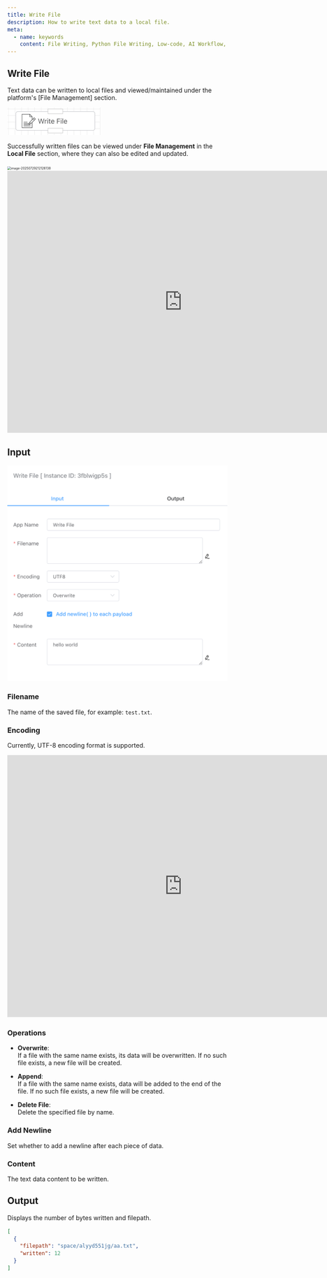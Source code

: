 ```yaml
---
title: Write File
description: How to write text data to a local file.
meta:
  - name: keywords
    content: File Writing, Python File Writing, Low-code, AI Workflow, Process Engine
---
```


## Write File

Text data can be written to local files and viewed/maintained under the platform's [File Management] section.

<img src="./img/write_file_menu.png" alt="image-20241013095115813" style="zoom:50%;" />

Successfully written files can be viewed under **File Management** in the **Local File** section, where they can also be edited and updated.

<img src="/Users/shuwoom/Desktop/iolinker.com/docs/img/write_file.png" alt="image-20250729212126138" style="zoom:50%;" />

<iframe 
    width="800" 
    height="600" 
    src="https://www.youtube.com/embed/irENExYvvJM"  frameborder="0" 
    allow="accelerometer; autoplay; encrypted-media; gyroscope; picture-in-picture" 
    allowfullscreen>
</iframe>

## Input

<img src="./img/write_file_input.png" alt="image-20241013095350884" style="zoom:50%;" />

### Filename

The name of the saved file, for example: `test.txt`.



### Encoding

Currently, UTF-8 encoding format is supported.

<iframe 
    width="800" 
    height="600" 
    src="https://www.youtube.com/embed/qaK4fCVEfmg"  frameborder="0" 
    allow="accelerometer; autoplay; encrypted-media; gyroscope; picture-in-picture" 
    allowfullscreen>
</iframe>

### Operations

- **Overwrite**:  
  If a file with the same name exists, its data will be overwritten. If no such file exists, a new file will be created.

- **Append**:  
  If a file with the same name exists, data will be added to the end of the file. If no such file exists, a new file will be created.

- **Delete File**:  
  Delete the specified file by name.



### Add Newline

Set whether to add a newline after each piece of data.



### Content

The text data content to be written.



## Output

Displays the number of bytes written and filepath.

```json
[
  {
    "filepath": "space/alyyd551jg/aa.txt",
    "written": 12
  }
]
```



